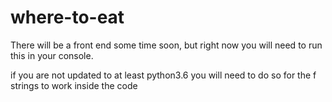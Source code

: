 # where-to-eat

There will be a front end some time soon, but right now you will need to run this in your console.

if you are not updated to at least python3.6 you will need to do so for the f strings to work inside the code
